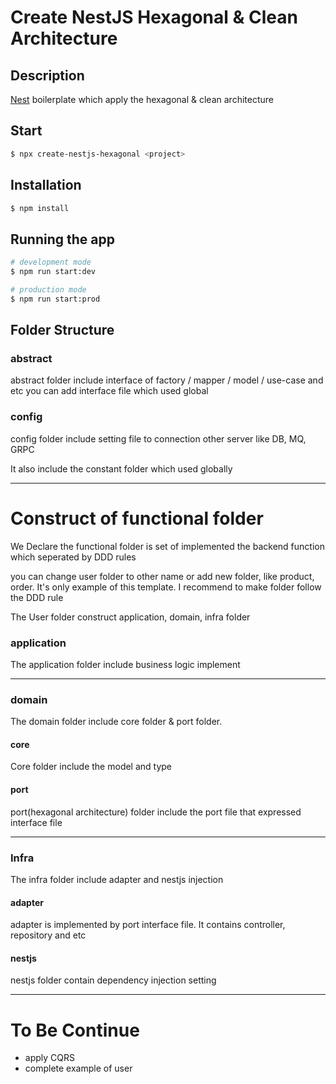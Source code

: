 # Create NestJS Hexagonal & Clean Architecture 

## Description

[Nest](https://github.com/nestjs/nest) boilerplate which apply the hexagonal & clean architecture 

## Start

```bash
$ npx create-nestjs-hexagonal <project>
```

## Installation

```bash
$ npm install
```

## Running the app

```bash
# development mode 
$ npm run start:dev

# production mode
$ npm run start:prod
```

## Folder Structure 

### abstract 
<p>
    abstract folder include interface of factory / mapper / model / use-case and etc
    you can add interface file which used global 
</p>

### config
<p>
    config folder include setting file to connection other server like DB, MQ, GRPC  
</p>
<p>
    It also include the constant folder which used globally
</p>


----------------------------
# Construct of functional folder 
<p>
We Declare the functional folder is set of implemented the backend function which seperated by DDD rules
</p>
<p>
    you can change user folder to other name or add new folder, like product, order. It's only example of this template. I recommend to make folder follow the DDD rule
</p>
<p> 
    The User folder construct application, domain, infra folder
</p>

### application 
<p> 
    The application folder include business logic implement
</p>

------------

### domain
<p>
    The domain folder include core folder & port folder.  
</p>

#### core 
<p>
    Core folder include the model and type
</p>

#### port
<p>
    port(hexagonal architecture) folder include the port file that expressed interface file
</p>

----------- 

### Infra
<p>
    The infra folder include adapter and nestjs injection
</p>

#### adapter
<p>
    adapter is implemented by port interface file. It contains controller, repository and etc
</p>

#### nestjs
<p>
    nestjs folder contain dependency injection setting
</p>

-----------

# To Be Continue 
- apply CQRS 
- complete example of user
